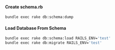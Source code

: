 #### Create schema.rb
```bash
bundle exec rake db:schema:dump
```

#### Load Database From Schema
```bash
bundle exec rake db:schema:load RAILS_ENV='test'
bundle exec rake db:migrate RAILS_ENV='test'
```
